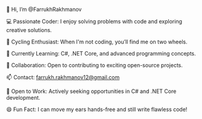 👋 Hi, I’m @FarrukhRakhmanov 

💻 Passionate Coder: I enjoy solving problems with code and exploring creative solutions.

🚴 Cycling Enthusiast: When I'm not coding, you’ll find me on two wheels.

🌱 Currently Learning: C#, .NET Core, and advanced programming concepts.

🤝 Collaboration: Open to contributing to exciting open-source projects.

📫 Contact: farrukh.rakhmanov12@gmail.com

🌟 Open to Work: Actively seeking opportunities in C# and .NET Core development.

😄 Fun Fact: I can move my ears hands-free and still write flawless code!

<!---
FarrukhRakhmanov/FarrukhRakhmanov is a ✨ special ✨ repository because its `README.md` (this file) appears on your GitHub profile.
You can click the Preview link to take a look at your changes.
--->
